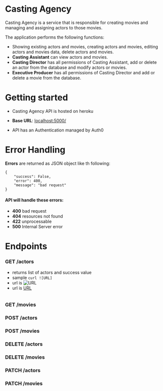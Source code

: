 # Casting Agency

Casting Agency is a service that is responsible for creating movies and managing and assigning actors to those movies.

The application performs the following functions:
- Showing existing actors and movies, creating actors and movies, editing actors and movies data, delete actors and movies.
- **Casting Assistant** can view actors and movies.
- **Casting Director** has all permissions of Casting Assistant, add or delete an actor from the database and modify actors or movies.
- **Executive Producer** has all permissions of Casting Director and add or delete a movie from the database.

# Getting started

[URL]:[http://localhost:5000]

- Casting Agency API is hosted on heroku
- **Base URL**: [localhost:5000/](http://localhost:5000/)

- API has an Authentication managed by Auth0

# Error Handling

**Errors** are returned as JSON object like th following:

```
{
    "success": False,
    "error": 400,
    "message": "bad request"
}
```
#### API will handle these errors:
- **400** bad request
- **404** resources not found
- **422** unprocessable
- **500** Internal Server error

# Endpoints

### GET /actors

- returns list of actors and success value
- sample `curl ![URL]`
- url is ![URL]
- url is [URL]

```

```


### GET /movies


### POST /actors


### POST /movies


### DELETE /actors


### DELETE /movies


### PATCH /actors


### PATCH /movies
